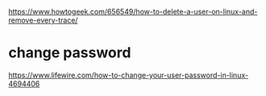 
https://www.howtogeek.com/656549/how-to-delete-a-user-on-linux-and-remove-every-trace/

# change password

https://www.lifewire.com/how-to-change-your-user-password-in-linux-4694406


